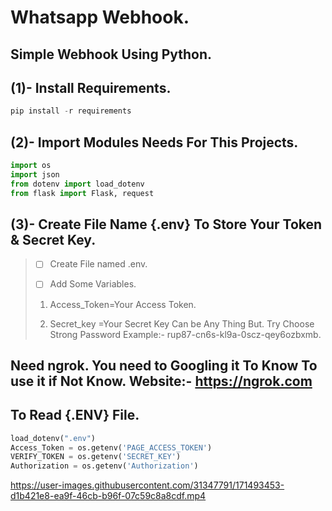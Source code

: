 # Whatsapp Webhook.

## Simple Webhook Using Python.

## (1)- Install Requirements.

```powershell
pip install -r requirements
```

## (2)- Import Modules Needs For This Projects.

```python
import os
import json
from dotenv import load_dotenv
from flask import Flask, request
```

## (3)- Create File Name {.env} To Store Your Token & Secret Key.

> - [ ]  Create File named .env.
> 
> - [ ]  Add Some Variables.
>   
>   1. Access_Token=Your Access Token.
>   
>   2. Secret_key =Your Secret Key Can be Any Thing But. Try Choose Strong Password Example:- rup87-cn6s-kl9a-0scz-qey6ozbxmb.
>      
>      
>      
>      

## Need ngrok. You need to Googling it To Know To use it if Not Know. Website:- https://ngrok.com



## To Read {.ENV} File.

```python
load_dotenv(".env")
Access_Token = os.getenv('PAGE_ACCESS_TOKEN')
VERIFY_TOKEN = os.getenv('SECRET_KEY')
Authorization = os.getenv('Authorization')
```













https://user-images.githubusercontent.com/31347791/171493453-d1b421e8-ea9f-46cb-b96f-07c59c8a8cdf.mp4


